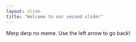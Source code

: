 ```yaml
---
layout: slide
title: "Welcome to our second slide!"
---
```

Merp derp no meme.
Use the left arrow to go back!
